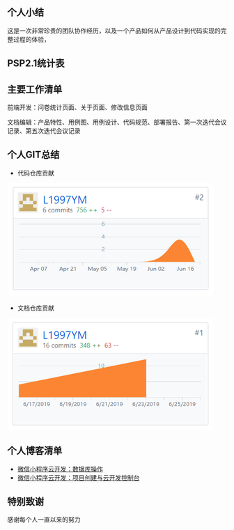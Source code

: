 ## 个人小结
   这是一次非常珍贵的团队协作经历，以及一个产品如何从产品设计到代码实现的完整过程的体验，

## PSP2.1统计表


## 主要工作清单

前端开发：问卷统计页面、关于页面、修改信息页面

文档编辑：产品特性、用例图、用例设计、代码规范、部署报告、第一次迭代会议记录、第五次迭代会议记录

## 个人GIT总结
* 代码仓库贡献

![](contribution-image/Project-LYM.png)

* 文档仓库贡献

![](contribution-image/Dashboard-LYM.png)

## 个人博客清单
+ [微信小程序云开发：数据库操作](https://blog.csdn.net/Lyn_B/article/details/93533339)
+ [微信小程序云开发：项目创建与云开发控制台](https://blog.csdn.net/Lyn_B/article/details/93480900)

## 特别致谢
感谢每个人一直以来的努力
